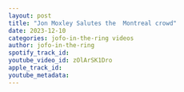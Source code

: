 ```yaml
---
layout: post
title: "Jon Moxley Salutes the  Montreal crowd"
date: 2023-12-10
categories: jofo-in-the-ring videos
author: jofo-in-the-ring
spotify_track_id: 
youtube_video_id: zOlArSK1Dro
apple_track_id: 
youtube_metadata: 
---
```


